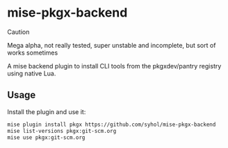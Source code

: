 # mise-pkgx-backend

> [!CAUTION]
> Mega alpha, not really tested, super unstable and incomplete, but sort of works sometimes

A mise backend plugin to install CLI tools from the pkgxdev/pantry registry using native Lua.

## Usage

Install the plugin and use it:

```bash
mise plugin install pkgx https://github.com/syhol/mise-pkgx-backend
mise list-versions pkgx:git-scm.org
mise use pkgx:git-scm.org
```
